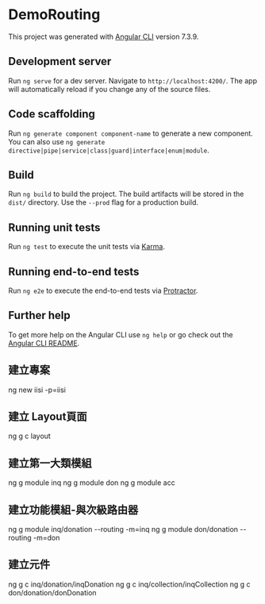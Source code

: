 # DemoRouting

This project was generated with [Angular CLI](https://github.com/angular/angular-cli) version 7.3.9.

## Development server

Run `ng serve` for a dev server. Navigate to `http://localhost:4200/`. The app will automatically reload if you change any of the source files.

## Code scaffolding

Run `ng generate component component-name` to generate a new component. You can also use `ng generate directive|pipe|service|class|guard|interface|enum|module`.

## Build

Run `ng build` to build the project. The build artifacts will be stored in the `dist/` directory. Use the `--prod` flag for a production build.

## Running unit tests

Run `ng test` to execute the unit tests via [Karma](https://karma-runner.github.io).

## Running end-to-end tests

Run `ng e2e` to execute the end-to-end tests via [Protractor](http://www.protractortest.org/).

## Further help

To get more help on the Angular CLI use `ng help` or go check out the [Angular CLI README](https://github.com/angular/angular-cli/blob/master/README.md).

## 建立專案

ng new iisi -p=iisi

## 建立 Layout頁面

ng g c layout

## 建立第一大類模組

ng g module inq
ng g module don
ng g module acc


## 建立功能模組-與次級路由器

ng g module inq/donation --routing -m=inq
ng g module don/donation --routing -m=don

## 建立元件

ng g c inq/donation/inqDonation
ng g c inq/collection/inqCollection
ng g c don/donation/donDonation

